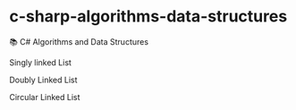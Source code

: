 # c-sharp-algorithms-data-structures
:books: C# Algorithms and Data Structures 

Singly linked List

Doubly Linked List

Circular Linked List

